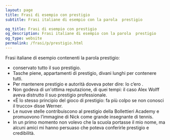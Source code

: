 ```yaml
---
layout: page
title: Frasi di esempio con prestigio 
subtitle: Frasi italiane di esempio con la parola  prestigio

og_title: Frasi di esempio con prestigio 
og_description: Frasi italiane di esempio con la parola  prestigio
og_type: website
permalink: /frasi/p/prestigio.html
---
```


Frasi italiane di esempio contenenti la parola prestigio:


- conservato tutto il suo prestigio.
- Tasche piene, appartamenti di prestigio, divani lunghi per contenere tutti.
- Per mantenere prestigio e autorità doveva poter dire: Io c’ero .
- Non godeva di un'ottima reputazione, di quei tempi: il caso Alex Wolff aveva distrutto il suo prestigio professionale.
- «È lo stesso principio del gioco di prestigio: fa più colpo se non conosci il trucco» disse Werner.
- Le nuove stelle contribuiscono al prestigio della Bollettieri Academy e promuovono l’immagine di Nick come grande insegnante di tennis.
- In un primo momento non volevo che la scuola portasse il mio nome, ma alcuni amici mi hanno persuaso che poteva conferirle prestigio e credibilità.
